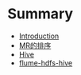 # Summary

* [Introduction](README.md)
 * [MR的排序](1-1/mr.md)
 * [Hive](1-2/hive-1.md)
 * [flume-hdfs-hive](1-3/flume-hdfs-hive.md)

